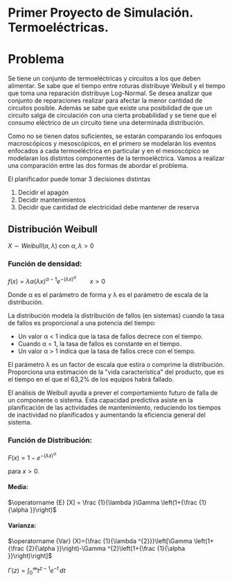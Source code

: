 # Primer Proyecto de Simulación. Termoeléctricas.

# Problema

Se tiene un conjunto de termoeléctricas y circuitos a los que deben alimentar. Se sabe que el tiempo entre roturas distribuye Weibull y el tiempo que toma una reparación distribuye Log-Normal. Se desea analizar que conjunto de reparaciones realizar para afectar la menor cantidad de circuitos posible. Además se sabe que existe una posibilidad de que un circuito salga de circulación con una cierta probabilidad y se tiene que el consumo eléctrico de un circuito tiene una determinada distribución.

Como no se tienen datos suficientes, se estarán comparando los enfoques macroscópicos y mesoscópicos, en el primero se modelarán los eventos enfocados a cada termoeléctrica en particular y en el mesoscópico se modelaran los distintos componentes de la termoeléctrica. Vamos a realizar una comparación entre las dos formas de abordar el problema.

El planificador puede tomar 3 decisiones distintas

1. Decidir el apagón
2. Decidir mantenimientos
3. Decidir que cantidad de electricidad debe mantener de reserva

## Distribución Weibull

$X ∼ Weibull(α, λ)$ con $α, λ > 0$

### Función de densidad:

$f(x)=\lambda \alpha (\lambda x)^{\alpha -1}e^{-(\lambda x)^{\alpha }}\qquad x>0$

Donde α es el parámetro de forma y λ es el parámetro de escala de la distribución.

La distribución modela la distribución de fallos (en sistemas) cuando la tasa de fallos es proporcional a una potencia del tiempo:

- Un valor α < 1 indica que la tasa de fallos decrece con el tiempo.
- Cuando α = 1, la tasa de fallos es constante en el tiempo.
- Un valor α > 1 indica que la tasa de fallos crece con el tiempo.

El parámetro λ es un factor de escala que estira o comprime la distribución. Proporciona una estimación de la "vida característica" del producto, que es el tiempo en el que el 63,2% de los equipos habrá fallado.

El análisis de Weibull ayuda a prever el comportamiento futuro de falla de un componente o sistema. Esta capacidad predictiva asiste en la planificación de las actividades de mantenimiento, reduciendo los tiempos de inactividad no planificados y aumentando la eficiencia general del sistema.

### Función de Distribución:

$F(x)=1-e^{-(\lambda x)^{\alpha }}$

para $x > 0$.

#### Media:

$\operatorname {E} [X] = \frac {1}{\lambda }\Gamma \left(1+{\frac {1}{\alpha }}\right)$

#### Varianza:

$\operatorname {Var} (X)={\frac {1}{\lambda ^{2}}}\left[\Gamma \left(1+{\frac {2}{\alpha }}\right)-\Gamma ^{2}\left(1+{\frac {1}{\alpha }}\right)\right]$

${\displaystyle \Gamma (z)=\int _{0}^{\infty }t^{z-1}e^{-t}\,dt}$
